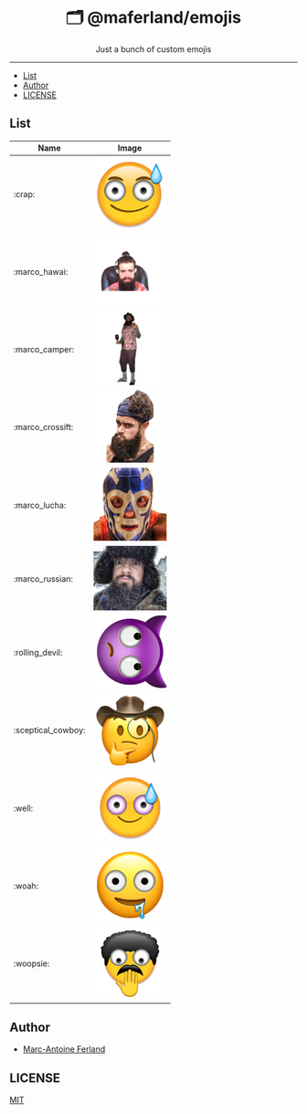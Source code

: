 <div align="center">
<h1>🗂 @maferland/emojis</h1>

<p>Just a bunch of custom emojis</p>
</div>

---

<!-- START doctoc generated TOC please keep comment here to allow auto update -->
<!-- DON'T EDIT THIS SECTION, INSTEAD RE-RUN doctoc TO UPDATE -->


- [List](#list)
- [Author](#author)
- [LICENSE](#license)

<!-- END doctoc generated TOC please keep comment here to allow auto update -->

## List

| Name               | Image                                            |
| ------------------ | ------------------------------------------------ |
| :crap:             | ![crap](emojis/crap.png)                         |
| :marco_hawai:      | ![hawai](emojis/marco_hawai.png)                 |
| :marco_camper:     | ![marco_camper](emojis/marco_camper.jpg)         |
| :marco_crossift:   | ![marco_crossift](emojis/marco_crossift.png)     |
| :marco_lucha:      | ![marco_lucha](emojis/marco_lucha.png)           |
| :marco_russian:    | ![marco_russian](emojis/marco_russian.jpg)       |
| :rolling_devil:    | ![rolling_devil](emojis/rolling_devil.png)       |
| :sceptical_cowboy: | ![sceptical_cowboy](emojis/sceptical_cowboy.png) |
| :well:             | ![well](emojis/well.png)                         |
| :woah:             | ![woah](emojis/woah.png)                         |
| :woopsie:          | ![woopsie](emojis/woopsie.png)                   |

## Author

- [Marc-Antoine Ferland](https://maferland.com)

## LICENSE

[MIT](LICENSE)
